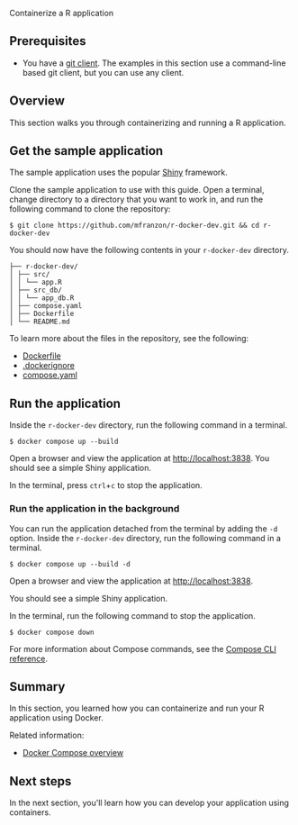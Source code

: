 Containerize a R application


## Prerequisites

- You have a [git client](https://git-scm.com/downloads). The examples in this section use a command-line based git client, but you can use any client.

## Overview

This section walks you through containerizing and running a R application.

## Get the sample application

The sample application uses the popular [Shiny](https://shiny.posit.co/) framework.

Clone the sample application to use with this guide. Open a terminal, change directory to a directory that you want to work in, and run the following command to clone the repository:

```console
$ git clone https://github.com/mfranzon/r-docker-dev.git && cd r-docker-dev
```

You should now have the following contents in your `r-docker-dev`
directory.

```text
├── r-docker-dev/
│ ├── src/
│ │ └── app.R
│ ├── src_db/
│ │ └── app_db.R
│ ├── compose.yaml
│ ├── Dockerfile
│ └── README.md
```

To learn more about the files in the repository, see the following:

- [Dockerfile](/reference/dockerfile.md)
- [.dockerignore](/reference/dockerfile.md#dockerignore-file)
- [compose.yaml](/reference/compose-file/_index.md)

## Run the application

Inside the `r-docker-dev` directory, run the following command in a
terminal.

```console
$ docker compose up --build
```

Open a browser and view the application at [http://localhost:3838](http://localhost:3838). You should see a simple Shiny application.

In the terminal, press `ctrl`+`c` to stop the application.

### Run the application in the background

You can run the application detached from the terminal by adding the `-d`
option. Inside the `r-docker-dev` directory, run the following command
in a terminal.

```console
$ docker compose up --build -d
```

Open a browser and view the application at [http://localhost:3838](http://localhost:3838).

You should see a simple Shiny application.

In the terminal, run the following command to stop the application.

```console
$ docker compose down
```

For more information about Compose commands, see the [Compose CLI
reference](/reference/cli/docker/compose/_index.md).

## Summary

In this section, you learned how you can containerize and run your R
application using Docker.

Related information:

- [Docker Compose overview](/manuals/compose/_index.md)

## Next steps

In the next section, you'll learn how you can develop your application using
containers.
